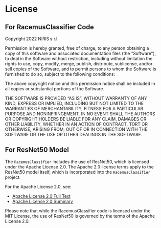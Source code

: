 # License

## For RacemusClassifier Code

Copyright 2022 NIRIS s.r.l.

Permission is hereby granted, free of charge, to any person obtaining a copy of this software and associated documentation files (the “Software”), to deal in the Software without restriction, including without limitation the rights to use, copy, modify, merge, publish, distribute, sublicense, and/or sell copies of the Software, and to permit persons to whom the Software is furnished to do so, subject to the following conditions:

The above copyright notice and this permission notice shall be included in all copies or substantial portions of the Software.

THE SOFTWARE IS PROVIDED “AS IS”, WITHOUT WARRANTY OF ANY KIND, EXPRESS OR IMPLIED, INCLUDING BUT NOT LIMITED TO THE WARRANTIES OF MERCHANTABILITY, FITNESS FOR A PARTICULAR PURPOSE AND NONINFRINGEMENT. IN NO EVENT SHALL THE AUTHORS OR COPYRIGHT HOLDERS BE LIABLE FOR ANY CLAIM, DAMAGES OR OTHER LIABILITY, WHETHER IN AN ACTION OF CONTRACT, TORT OR OTHERWISE, ARISING FROM, OUT OF OR IN CONNECTION WITH THE SOFTWARE OR THE USE OR OTHER DEALINGS IN THE SOFTWARE.

## For ResNet50 Model

The `RacemusClassifier` includes the use of ResNet50, which is licensed under the Apache License 2.0. The Apache 2.0 license terms apply to the ResNet50 model itself, which is incorporated into the `RacemusClassifier` project.

For the Apache License 2.0, see:
- [Apache License 2.0 Full Text](https://www.apache.org/licenses/LICENSE-2.0)
- [Apache License 2.0 Summary](https://tldrlegal.com/license/apache-license-2.0-(apache-2.0))

Please note that while the RacemusClassifier code is licensed under the MIT License, the use of ResNet50 is governed by the terms of the Apache License 2.0.
